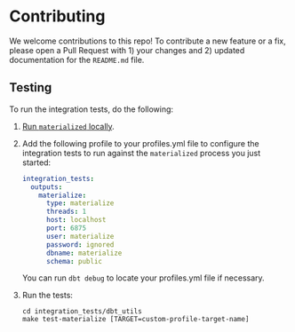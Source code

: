 # Contributing

We welcome contributions to this repo! To contribute a new feature or a fix,
please open a Pull Request with 1) your changes and 2) updated documentation for
the `README.md` file.

## Testing

To run the integration tests, do the following:

1. [Run `materialized` locally](https://materialize.com/docs/get-started/#install-run-connect).

2. Add the following profile to your profiles.yml file to configure the
   integration tests to run against the `materialized` process you just started:

   ```yml
   integration_tests:
     outputs:
       materialize:
         type: materialize
         threads: 1
         host: localhost
         port: 6875
         user: materialize
         password: ignored
         dbname: materialize
         schema: public
   ```

   You can run `dbt debug` to locate your profiles.yml file if necessary.

3. Run the tests:

   ```
   cd integration_tests/dbt_utils
   make test-materialize [TARGET=custom-profile-target-name]
   ```
